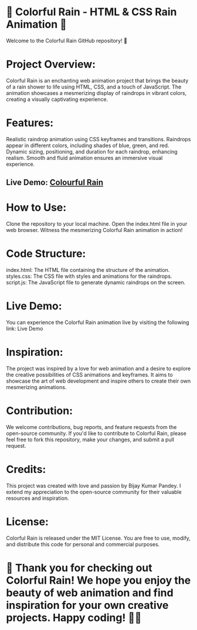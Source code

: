 # 🌈 Colorful Rain - HTML & CSS Rain Animation 🌈

Welcome to the Colorful Rain GitHub repository! 🎉

# Project Overview:
Colorful Rain is an enchanting web animation project that brings the beauty of a rain shower to life using HTML, CSS, and a touch of JavaScript. The animation showcases a mesmerizing display of raindrops in vibrant colors, creating a visually captivating experience.

# Features:
Realistic raindrop animation using CSS keyframes and transitions.
Raindrops appear in different colors, including shades of blue, green, and red.
Dynamic sizing, positioning, and duration for each raindrop, enhancing realism.
Smooth and fluid animation ensures an immersive visual experience.

## Live Demo: [Colourful Rain](https://cognisolver.github.io/colorful-rain/)

# How to Use:
Clone the repository to your local machine.
Open the index.html file in your web browser.
Witness the mesmerizing Colorful Rain animation in action!
# Code Structure:
index.html: The HTML file containing the structure of the animation.
styles.css: The CSS file with styles and animations for the raindrops.
script.js: The JavaScript file to generate dynamic raindrops on the screen.
# Live Demo:
You can experience the Colorful Rain animation live by visiting the following link: Live Demo

# Inspiration:
The project was inspired by a love for web animation and a desire to explore the creative possibilities of CSS animations and keyframes. It aims to showcase the art of web development and inspire others to create their own mesmerizing animations.

# Contribution:
We welcome contributions, bug reports, and feature requests from the open-source community. If you'd like to contribute to Colorful Rain, please feel free to fork this repository, make your changes, and submit a pull request.

# Credits:
This project was created with love and passion by Bijay Kumar Pandey. I extend my appreciation to the open-source community for their valuable resources and inspiration.

# License:
Colorful Rain is released under the MIT License. You are free to use, modify, and distribute this code for personal and commercial purposes.

# 🌟 Thank you for checking out Colorful Rain! We hope you enjoy the beauty of web animation and find inspiration for your own creative projects. Happy coding! 🌈✨
